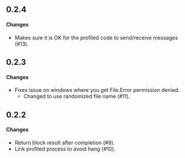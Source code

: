 0.2.4
------
#### Changes
* Makes sure it is OK for the profiled code to send/receive messages (#13).

0.2.3
------
#### Changes
* Fixes issue on windows where you get File.Error permission denied.
   - Changed to use randomized file name (#11).

0.2.2
------
#### Changes
* Return block result after completion (#9).
* Link profiled process to avoid hang (#10).
